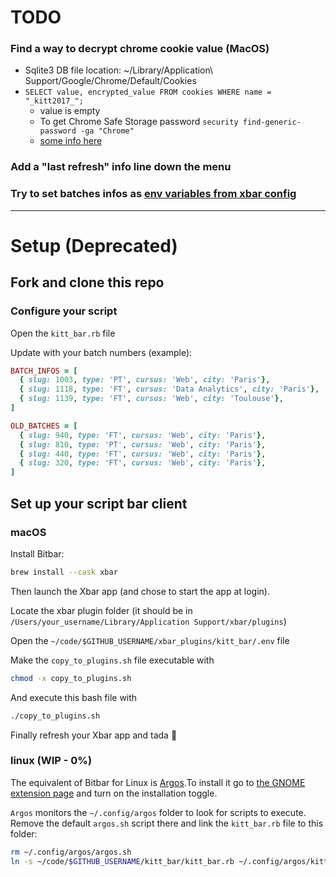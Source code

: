 # TODO
### Find a way to decrypt chrome cookie value (MacOS)
- Sqlite3 DB file location: ~/Library/Application\ Support/Google/Chrome/Default/Cookies
- `SELECT value, encrypted_value FROM cookies WHERE name = "_kitt2017_";`
  - value is empty
  - To get Chrome Safe Storage password `security find-generic-password -ga "Chrome"`
  - [some info here](https://stackoverflow.com/questions/57646301/decrypt-chrome-cookies-from-sqlite-db-on-mac-os)
### Add a "last refresh" info line down the menu
### Try to set batches infos as [env variables from xbar config](https://github.com/matryer/xbar-plugins/blob/main/CONTRIBUTING.md#plugin-with-variables)

--------------------------------------------------------------------------------------------------------------------------
# Setup (Deprecated)

## Fork and clone this repo

### Configure your script

Open the `kitt_bar.rb` file

Update with your batch numbers (example):
```ruby
BATCH_INFOS = [
  { slug: 1003, type: 'PT', cursus: 'Web', city: 'Paris'},
  { slug: 1118, type: 'FT', cursus: 'Data Analytics', city: 'Paris'},
  { slug: 1139, type: 'FT', cursus: 'Web', city: 'Toulouse'},
]

OLD_BATCHES = [
  { slug: 940, type: 'FT', cursus: 'Web', city: 'Paris'},
  { slug: 810, type: 'PT', cursus: 'Web', city: 'Paris'},
  { slug: 440, type: 'FT', cursus: 'Web', city: 'Paris'},
  { slug: 320, type: 'FT', cursus: 'Web', city: 'Paris'},
]
```
## Set up your script bar client

### macOS

Install Bitbar:

```bash
brew install --cask xbar
```

Then launch the Xbar app (and chose to start the app at login).

Locate the xbar plugin folder (it should be in `/Users/your_username/Library/Application Support/xbar/plugins`)

Open the `~/code/$GITHUB_USERNAME/xbar_plugins/kitt_bar/.env` file

Make the `copy_to_plugins.sh` file executable with
```bash
chmod -x copy_to_plugins.sh
```

And execute this bash file with
```bash
./copy_to_plugins.sh
```
Finally refresh your Xbar app and tada 🥳

### linux (WIP - 0%)

The equivalent of Bitbar for Linux is [Argos](https://github.com/p-e-w/argos).To install it go to [the GNOME extension page](https://extensions.gnome.org/extension/1176/argos/) and turn on the installation toggle.

`Argos` monitors the `~/.config/argos` folder to look for scripts to execute. Remove the default `argos.sh` script there and link the `kitt_bar.rb` file to this folder:

```bash
rm ~/.config/argos/argos.sh
ln -s ~/code/$GITHUB_USERNAME/kitt_bar/kitt_bar.rb ~/.config/argos/kitt_bar.rb
```

